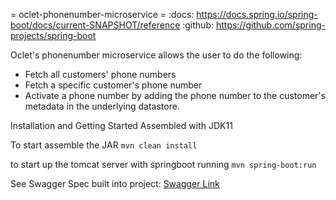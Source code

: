 = oclet-phonenumber-microservice =
:docs: https://docs.spring.io/spring-boot/docs/current-SNAPSHOT/reference
:github: https://github.com/spring-projects/spring-boot

Oclet's phonenumber microservice allows the user to do the following:
- Fetch all customers' phone numbers
- Fetch a specific customer's phone number
- Activate a phone number by adding the phone number to the customer's metadata in the underlying datastore.

Installation and Getting Started
Assembled with JDK11

To start assemble the JAR 
```mvn clean install```

to start up the tomcat server with springboot running
```mvn spring-boot:run```

See Swagger Spec built into project:
[Swagger Link](https://github.com/liamvmurphy/oclet-phonenumber-microservice/blob/main/src/main/api/PhoneNumberApi-v1.swagger.yaml)

